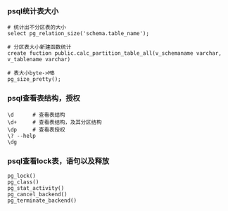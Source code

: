 ### psql统计表大小
```
# 统计出不分区表的大小
select pg_relation_size('schema.table_name');

# 分区表大小新建函数统计
create fuction public.calc_partition_table_all(v_schemaname varchar, v_tablename varchar)

# 表大小byte->MB
pg_size_pretty();
```

### psql查看表结构，授权
```
\d 		# 查看表结构
\d+		# 查看表结构，及其分区结构
\dp     # 查看表授权
\? --help
\dg
```

### psql查看lock表，语句以及释放
```
pg_lock()
pg_class()
pg_stat_activity()
pg_cancel_backend()
pg_terminate_backend()
```